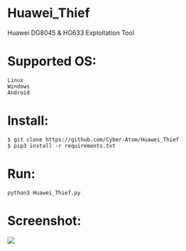 # Huawei_Thief
Huawei DG8045 &amp; HG633 Exploitation Tool


# Supported OS:
```
Linux
Windows
Android
```

# Install:
```
$ git clone https://github.com/Cyber-Atom/Huawei_Thief
$ pip3 install -r requirements.txt
```

# Run:
```
python3 Huawei_Thief.py
```

# Screenshot:
<img src="https://i.imgur.com/dE7oE65.png"/>

